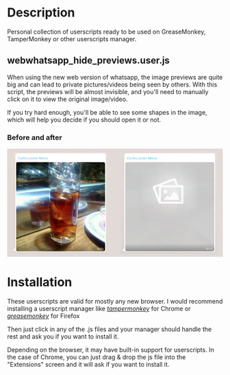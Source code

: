 Description
====
Personal collection of userscripts ready to be used on GreaseMonkey, TamperMonkey or other userscripts manager.

## webwhatsapp_hide_previews.user.js
When using the new web version of whatsapp, the image previews are quite big and can lead to private pictures/videos being seen by others. 
With this script, the previews will be almost invisible, and you'll need to manually click on it to view the original image/video.

If you try hard enough, you'll be able to see some shapes in the image, which will help you decide if you should open it or not.

### Before and after
![before_after](examples/webwhatsapp_hide_previews/before_after.png)

Installation
===
These userscripts are valid for mostly any new browser. I would recommend installing a userscript manager like 
*[tampermonkey](https://chrome.google.com/webstore/detail/tampermonkey/dhdgffkkebhmkfjojejmpbldmpobfkfo)* for Chrome or *[greasemonkey](https://addons.mozilla.org/es/firefox/addon/greasemonkey/)* for Firefox

Then just click in any of the .js files and your manager should handle the rest and ask you if you want to install it.

Depending on the browser, it may have built-in support for userscripts. In the case of Chrome, you can just drag & drop the js file into the "Extensions" screen and it will ask if you want to install it.
